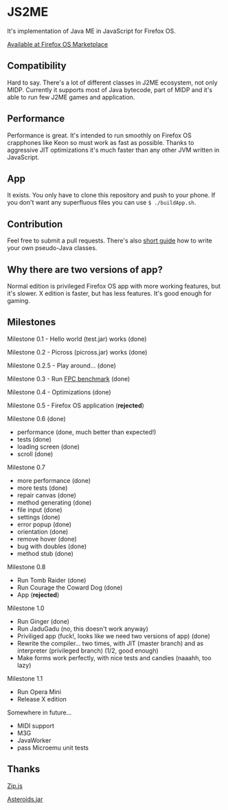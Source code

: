 JS2ME
=============

It's implementation of Java ME in JavaScript for Firefox OS.

[Available at Firefox OS Marketplace](https://marketplace.firefox.com/app/jayme/)

Compatibility
---------------
Hard to say. There's a lot of different classes in J2ME ecosystem, not only MIDP. Currently it supports most of Java bytecode, part of MIDP and it's able to run few J2ME games and application.

Performance
---------------
Performance is great. It's intended to run smoothly on Firefox OS crapphones like Keon so must work as fast as possible. Thanks to aggressive JIT optimizations it's much faster than any other JVM written in JavaScript.

App
-------
It exists. You only have to clone this repository and push to your phone. If you don't want any superfluous files you can use `$ ./buildApp.sh`.

Contribution
--------------
Feel free to submit a pull requests. There's also [short guide](https://github.com/szatkus/js2me/blob/master/js/me/README.md) how to write your own pseudo-Java classes.

Why there are  two versions of app?
-----------------------------------
Normal edition is privileged Firefox OS app with more working features, but it's slower.
X edition is faster, but has less features. It's good enough for gaming.

Milestones
--------------
Milestone 0.1 - Hello world (test.jar) works (done)

Milestone 0.2 - Picross (picross.jar) works (done)

Milestone 0.2.5 - Play around... (done)

Milestone 0.3 - Run [FPC benchmark](http://www.dpsoftware.org/) (done)

Milestone 0.4 - Optimizations (done)

Milestone 0.5 - Firefox OS application (**rejected**)

Milestone 0.6 (done)

 * performance (done, much better than expected!)
 * tests (done)
 * loading screen (done)
 * scroll (done)

Milestone 0.7

 * more performance (done)
 * more tests (done)
 * repair canvas (done)
 * method generating (done)
 * file input (done)
 * settings (done)
 * error popup (done)
 * orientation (done)
 * remove hover (done)
 * bug with doubles (done)
 * method stub (done)

Milestone 0.8

 * Run Tomb Raider (done)
 * Run Courage the Coward Dog (done)
 * App (**rejected**)

Milestone 1.0
 * Run Ginger (done)
 * Run JaduGadu (no, this doesn't work anyway)
 * Priviliged app (fuck!, looks like we need two versions of app) (done)
 * Rewrite the compiler... two times, with JIT (master branch) and as interpreter (privileged branch) (1/2, good enough)
 * Make forms work perfectly, with nice tests and candies (naaahh, too lazy)
 
Milestone 1.1
 * Run Opera Mini
 * Release X edition

Somewhere in future...

 * MIDI support
 * M3G
 * JavaWorker
 * pass Microemu unit tests

Thanks
-----------
[Zip.js](https://github.com/gildas-lormeau/zip.js)

[Asteroids.jar](http://jfdoue.free.fr/index.html)

